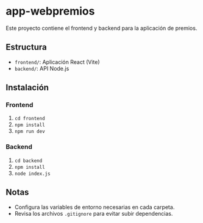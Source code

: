 # app-webpremios

Este proyecto contiene el frontend y backend para la aplicación de premios.

## Estructura
- `frontend/`: Aplicación React (Vite)
- `backend/`: API Node.js

## Instalación

### Frontend
1. `cd frontend`
2. `npm install`
3. `npm run dev`

### Backend
1. `cd backend`
2. `npm install`
3. `node index.js`

## Notas
- Configura las variables de entorno necesarias en cada carpeta.
- Revisa los archivos `.gitignore` para evitar subir dependencias.
